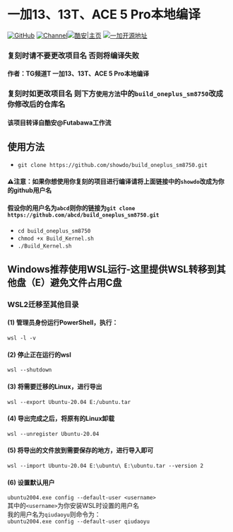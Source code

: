 # 一加13、13T、ACE 5 Pro本地编译
[![GitHub](https://img.shields.io/badge/-GitHub-181717?logo=github&logoColor=white&style=flat-square)](https://github.com/showdo/build_oneplus_sm8750)
[![Channel](https://img.shields.io/badge/Follow-Telegram-blue.svg?logo=telegram)](https://t.me/qdykernel)[![酷安|主页](https://img.shields.io/badge/酷安%7C主页-3DDC84?style=flat-square&logo=android&logoColor=white)](http://www.coolapk.com/u/1624571)
[![一加开源地址](https://img.shields.io/badge/一加%20内核%20开源地址-EB0029?logo=oneplus&logoColor=white&style=flat-square)](https://github.com/OnePlusOSS/kernel_manifest)
### 复刻时请不要更改项目名 否则将编译失败
#### 作者：TG频道T 一加13、13T、ACE 5 Pro本地编译
### 复刻时如更改项目名 则下方``使用方法``中的``build_oneplus_sm8750``改成你修改后的仓库名
#### 该项目转译自酷安@Futabawa工作流
## 使用方法<br>
* `git clone https://github.com/showdo/build_oneplus_sm8750.git`<br>
#### ⚠️注意：如果你想使用你复刻的项目进行编译请将上面链接中的``showdo``改成为你的github用户名
#### 假设你的用户名为``abcd``则你的链接为``git clone https://github.com/abcd/build_oneplus_sm8750.git``
* ``cd build_oneplus_sm8750``<br>
* ``chmod +x Build_Kernel.sh``<br>
* ``./Build_Kernel.sh``<br>

## Windows推荐使用WSL运行-这里提供WSL转移到其他盘（E）避免文件占用C盘
### WSL2迁移至其他目录<br>
#### (1) 管理员身份运行PowerShell，执行：
``wsl -l -v``<br>
#### (2) 停止正在运行的wsl<br>

``wsl --shutdown``<br>

#### (3) 将需要迁移的Linux，进行导出

``wsl --export Ubuntu-20.04 E:/ubuntu.tar``<br>

#### (4) 导出完成之后，将原有的Linux卸载

``wsl --unregister Ubuntu-20.04``<br>

#### (5) 将导出的文件放到需要保存的地方，进行导入即可

``wsl --import Ubuntu-20.04 E:\ubuntu\ E:\ubuntu.tar --version 2``<br>

#### (6) 设置默认用户
``ubuntu2004.exe config --default-user <username>  ``<br>
其中的``<username>``为你安装WSL时设置的用户名<br>
我的用户名为``qiudaoyu``则命令为：<br>
``ubuntu2004.exe config --default-user qiudaoyu  ``<br>
<br>
